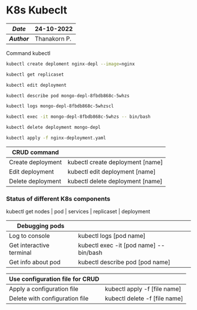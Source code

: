 # K8s Kubeclt

| ***Date*** | 24-10-2022 |
| --- | --- |
| ***Author*** | Thanakorn P. |

Command kubectl

```zsh
kubectl create deploment nginx-depl --image=nginx

kubectl get replicaset

kubectl edit deployment

kubectl describe pod mongo-depl-8fbdb868c-5whzs

kubectl logs mongo-depl-8fbdb868c-5whzscl

kubectl exec -it mongo-depl-8fbdb868c-5whzs -- bin/bash

kubectl delete deployment mongo-depl

kubectl apply -f nginx-deployment.yaml
```

| CRUD command ||
| -- | -- |
| Create deployment | kubectl create deployment [name] |
| Edit deployment | kubectl edit deployment [name] |
| Delete deployment | kubectl delete deployment [name] |

### Status of different K8s components

kubectl get nodes | pod | services | replicaset | deployment

| Debugging pods||
| -- | -- |
| Log to console | kubectl logs [pod name] |
| Get interactive terminal | kubectl exec -it [pod name] -- bin/bash |
| Get info about pod | kubectl describe pod [pod name] |

| Use configuration file for CRUD||
| -- | -- |
| Apply a configuration file | kubectl apply -f [file name] |
| Delete with configuration file | kubectl delete -f [file name] |